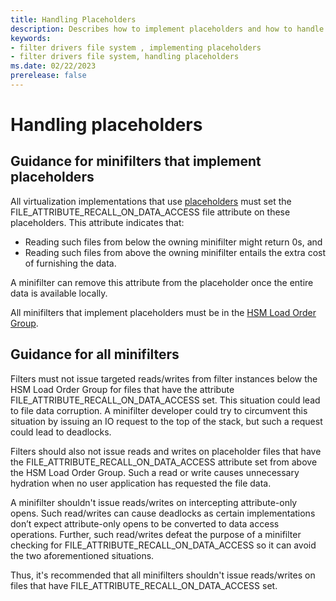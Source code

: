 ```yaml
---
title: Handling Placeholders
description: Describes how to implement placeholders and how to handle placeholders
keywords:
- filter drivers file system , implementing placeholders
- filter drivers file system, handling placeholders
ms.date: 02/22/2023
prerelease: false
---
```


# Handling placeholders

## Guidance for minifilters that implement placeholders

All virtualization implementations that use [placeholders](placeholders.md) must set the FILE_ATTRIBUTE_RECALL_ON_DATA_ACCESS file attribute on these placeholders. This attribute indicates that:

* Reading such files from below the owning minifilter might return 0s, and
* Reading such files from above the owning minifilter entails the extra cost of furnishing the data.

A minifilter can remove this attribute from the placeholder once the entire data is available locally.  

All minifilters that implement placeholders must be in the [HSM Load Order Group](load-order-groups-and-altitudes-for-minifilter-drivers.md).

## Guidance for all minifilters

Filters must not issue targeted reads/writes from filter instances below the HSM Load Order Group for files that have the attribute FILE_ATTRIBUTE_RECALL_ON_DATA_ACCESS set. This situation could lead to file data corruption. A minifilter developer could try to circumvent this situation by issuing an IO request to the top of the stack, but such a request could lead to deadlocks.

Filters should also not issue reads and writes on placeholder files that have the FILE_ATTRIBUTE_RECALL_ON_DATA_ACCESS attribute set from above the HSM Load Order Group. Such a read or write causes unnecessary hydration when no user application has requested the file data.  

A minifilter shouldn't issue reads/writes on intercepting attribute-only opens. Such read/writes can cause deadlocks as certain implementations don’t expect attribute-only opens to be converted to data access operations. Further, such read/writes defeat the purpose of a minifilter checking for FILE_ATTRIBUTE_RECALL_ON_DATA_ACCESS so it can avoid the two aforementioned situations.

Thus, it's recommended that all minifilters shouldn't issue reads/writes on files that have FILE_ATTRIBUTE_RECALL_ON_DATA_ACCESS set.
